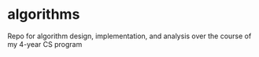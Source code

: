 # algorithms
Repo for algorithm design, implementation, and analysis over the course of my 4-year CS program
